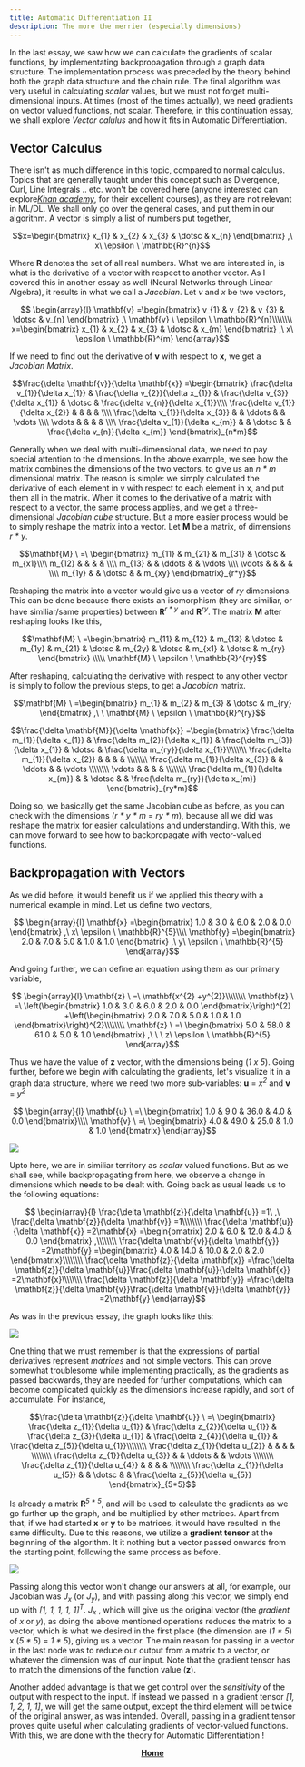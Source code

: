 ```yaml
---
title: Automatic Differentiation II
description: The more the merrier (especially dimensions)
---
```


In the last essay, we saw how we can calculate the gradients of scalar functions, by implementating backpropagation through a graph data structure. The implementation process was preceded by the theory behind both the graph data structure and the chain rule. The final algorithm was very useful in calculating *scalar* values, but we must not forget multi-dimensional inputs. At times (most of the times actually), we need gradients on vector valued functions, not scalar. Therefore, in this continuation essay, we shall explore *Vector calulus* and how it fits in Automatic Differentiation.

## Vector Calculus

There isn't as much difference in this topic, compared to normal calculus. Topics that are generally taught under this concept such as Divergence, Curl, Line Integrals .. etc. won't be covered here (anyone interested can explore<i><a href="https://www.khanacademy.org/math/multivariable-calculus" style="font-weight: 0;">Khan academy</a></i>, for their excellent courses), as they are not relevant in ML/DL. We shall only go over the general cases, and put them in our algorithm. A vector is simply a list  of numbers put together,

$$x=\begin{bmatrix}
x_{1} & x_{2} & x_{3} & \dotsc  & x_{n}
\end{bmatrix} ,\ x\ \epsilon \ \mathbb{R}^{n}$$

Where **R** denotes the set of all real numbers. What we are interested in, is what is the derivative of a vector with respect to another vector. As I covered this in another essay as well (Neural Networks through Linear Algebra), it results in what we call a *Jacobian*. Let *v* and *x* be two vectors,

$$ \begin{array}{l}
\mathbf{v} =\begin{bmatrix}
v_{1} & v_{2} & v_{3} & \dotsc  & v_{n}
\end{bmatrix} ,\ \mathbf{v} \ \epsilon \ \mathbb{R}^{n}\\\\\\\\
x=\begin{bmatrix}
x_{1} & x_{2} & x_{3} & \dotsc  & x_{m}
\end{bmatrix} ,\ x\ \epsilon \ \mathbb{R}^{m}
\end{array}$$

If we need to find out the derivative of **v** with respect to **x**, we get a *Jacobian Matrix*.

$$\frac{\delta \mathbf{v}}{\delta \mathbf{x}} =\begin{bmatrix}
\frac{\delta v_{1}}{\delta x_{1}} & \frac{\delta v_{2}}{\delta x_{1}} & \frac{\delta v_{3}}{\delta x_{1}} & \dotsc  & \frac{\delta v_{n}}{\delta x_{1}}\\\\
\frac{\delta v_{1}}{\delta x_{2}} &  &  &  & \\\\
\frac{\delta v_{1}}{\delta x_{3}} &  & \ddots  &  & \vdots \\\\
\vdots  &  &  &  & \\\\
\frac{\delta v_{1}}{\delta x_{m}} &  & \dotsc  &  & \frac{\delta v_{n}}{\delta x_{m}}
\end{bmatrix}_{n*m}$$

Generally when we deal with multi-dimensional data, we need to pay special attention to the dimensions. In the above example, we see how the matrix combines the dimensions of the two vectors, to give us an *n * m* dimensional matrix. The reason is simple: we simply calculated the derivative of each element in v with respect to each element in x, and put them all in the matrix. When it comes to the derivative of a matrix with respect to a vector, the same process applies, and we get a three-dimensional *Jacobian cube* structure. But a more easier process would be to simply reshape the matrix into a vector. Let **M** be a matrix, of dimensions *r * y*.

$$\mathbf{M} \ =\ \begin{bmatrix}
m_{11} & m_{21} & m_{31} & \dotsc  & m_{x1}\\\\
m_{12} &  &  &  & \\\\
m_{13} &  & \ddots  &  & \vdots \\\\
\vdots  &  &  &  & \\\\
m_{1y} &  & \dotsc  &  & m_{xy}
\end{bmatrix}_{r*y}$$

Reshaping the matrix into a vector would give us a vector of *ry* dimensions. This can be done because there exists an isomorphism (they are similiar, or have similiar/same properties) between **R**<sup>*r * y*</sup> and **R**<sup>*ry*</sup>. The matrix **M** after reshaping looks like this,

$$\mathbf{M} \ =\begin{bmatrix}
m_{11} & m_{12} & m_{13} & \dotsc  & m_{1y} & m_{21} & \dotsc  & m_{2y} & \dotsc  & m_{x1} & \dotsc  & m_{ry}
\end{bmatrix} \\\\\ \mathbf{M} \ \epsilon \ \mathbb{R}^{ry}$$

After reshaping, calculating the derivative with respect to any other vector is simply to follow the previous steps, to get a *Jacobian* matrix. 

$$\mathbf{M} \ =\begin{bmatrix}
m_{1} & m_{2} & m_{3} & \dotsc  & m_{ry}
\end{bmatrix} ,\ \ \mathbf{M} \ \epsilon \ \mathbb{R}^{ry}$$

$$\frac{\delta \mathbf{M}}{\delta \mathbf{x}} =\begin{bmatrix}
\frac{\delta m_{1}}{\delta x_{1}} & \frac{\delta m_{2}}{\delta x_{1}} & \frac{\delta m_{3}}{\delta x_{1}} & \dotsc  & \frac{\delta m_{ry}}{\delta x_{1}}\\\\\\\\
\frac{\delta m_{1}}{\delta x_{2}} &  &  &  & \\\\\\\\
\frac{\delta m_{1}}{\delta x_{3}} &  & \ddots  &  & \vdots \\\\\\\\
\vdots  &  &  &  & \\\\\\\\
\frac{\delta m_{1}}{\delta x_{m}} &  & \dotsc  &  & \frac{\delta m_{ry}}{\delta x_{m}}
\end{bmatrix}_{ry*m}$$

Doing so, we basically get the same Jacobian cube as before, as you can check with the dimensions (*r * y * m* = *ry * m*), because all we did was reshape the matrix for easier calculations and understanding. With this, we can move forward to see how to backpropagate with vector-valued functions.

## Backpropagation with Vectors

As we did before, it would benefit us if we applied this theory with a numerical example in mind. Let us define two vectors, 

$$ \begin{array}{l}
\mathbf{x} =\begin{bmatrix}
1.0 & 3.0 & 6.0 & 2.0 & 0.0
\end{bmatrix} ,\ x\ \epsilon \ \mathbb{R}^{5}\\\\
\mathbf{y} =\begin{bmatrix}
2.0 & 7.0 & 5.0 & 1.0 & 1.0
\end{bmatrix} ,\ y\ \epsilon \ \mathbb{R}^{5}
\end{array}$$

And going further, we can define an equation using them as our primary variable,

$$ \begin{array}{l}
\mathbf{z} \ =\ \mathbf{x^{2} +y^{2}}\\\\\\\\
\mathbf{z} \ =\ \left(\begin{bmatrix}
1.0 & 3.0 & 6.0 & 2.0 & 0.0
\end{bmatrix}\right)^{2} +\left(\begin{bmatrix}
2.0 & 7.0 & 5.0 & 1.0 & 1.0
\end{bmatrix}\right)^{2}\\\\\\\\
\mathbf{z} \ =\ \begin{bmatrix}
5.0 & 58.0 & 61.0 & 5.0 & 1.0
\end{bmatrix} ,\ \ \ z\ \epsilon \ \mathbb{R}^{5}
\end{array}$$

Thus we have the value of **z** vector, with the dimensions being (*1 x 5*). Going further, before we begin with calculating the gradients, let's visualize it in a graph data structure, where we need two more sub-variables: **u** = *x*<sup>*2*</sup> and **v** = *y*<sup>*2*</sup>

$$ \begin{array}{l}
\mathbf{u} \ =\ \begin{bmatrix}
1.0 & 9.0 & 36.0 & 4.0 & 0.0
\end{bmatrix}\\\\
\mathbf{v} \ =\ \begin{bmatrix}
4.0 & 49.0 & 25.0 & 1.0 & 1.0
\end{bmatrix}
\end{array}$$

<img src='/media/pic1-AD2.png'>

Upto here, we are in similiar territory as *scalar* valued functions. But as we shall see, while backpropagating from here, we observe a change in dimensions which needs to be dealt with.
Going back as usual leads us to the following equations:

$$ \begin{array}{l}
\frac{\delta \mathbf{z}}{\delta \mathbf{u}} =1\ ,\ \frac{\delta \mathbf{z}}{\delta \mathbf{v}} =1\\\\\\\\
\frac{\delta \mathbf{u}}{\delta \mathbf{x}} =2\mathbf{x} =\begin{bmatrix}
2.0 & 6.0 & 12.0 & 4.0 & 0.0
\end{bmatrix} ,\\\\\\\\ \frac{\delta \mathbf{v}}{\delta \mathbf{y}} =2\mathbf{y} =\begin{bmatrix}
4.0 & 14.0 & 10.0 & 2.0 & 2.0
\end{bmatrix}\\\\\\\\
\frac{\delta \mathbf{z}}{\delta \mathbf{x}} =\frac{\delta \mathbf{z}}{\delta \mathbf{u}}\frac{\delta \mathbf{u}}{\delta \mathbf{x}} =2\mathbf{x}\\\\\\\\
\frac{\delta \mathbf{z}}{\delta \mathbf{y}} =\frac{\delta \mathbf{z}}{\delta \mathbf{v}}\frac{\delta \mathbf{v}}{\delta \mathbf{y}} =2\mathbf{y}
\end{array}$$

As was in the previous essay, the graph looks like this:

<img src='/media/pic2-AD2.png'>

One thing that we must remember is that the expressions of partial derivatives represent *matrices* and not simple vectors. This can prove somewhat troublesome while implementing practically, as the gradients as passed backwards, they are needed for further computations, which can become complicated quickly as the dimensions increase rapidly, and sort of accumulate. For instance,

$$\frac{\delta \mathbf{z}}{\delta \mathbf{u}} \ =\ \begin{bmatrix}
\frac{\delta z_{1}}{\delta u_{1}} & \frac{\delta z_{2}}{\delta u_{1}} & \frac{\delta z_{3}}{\delta u_{1}} & \frac{\delta z_{4}}{\delta u_{1}} & \frac{\delta z_{5}}{\delta u_{1}}\\\\\\\\
\frac{\delta z_{1}}{\delta u_{2}} &  &  &  & \\\\\\\\
\frac{\delta z_{1}}{\delta u_{3}} &  & \ddots  &  & \vdots \\\\\\\\
\frac{\delta z_{1}}{\delta u_{4}} &  &  &  & \\\\\\\\
\frac{\delta z_{1}}{\delta u_{5}} &  & \dotsc  &  & \frac{\delta z_{5}}{\delta u_{5}}
\end{bmatrix}_{5*5}$$

Is already a matrix **R**<sup>*5 * 5*</sup>, and will be used to calculate the gradients as we go further up the graph, and be multiplied by other matrices. Apart from that, if we had started **x** or **y** to be matrices, it would have resulted in the same difficulty. Due to this reasons, we utilize a **gradient tensor** at the beginning of the algorithm. It it nothing but a vector passed onwards from the starting point, following the same process as before. 

<img src='/media/pic3-AD2.png'>

Passing along this vector won't change our answers at all, for example, our Jacobian was *J*<sub>*x*</sub> (or *J*<sub>*y*</sub>), and with passing along this vector, we simply end up with *[1, 1, 1, 1, 1]*<sup>*T*</sup>. *J*<sub>*x*</sub> , which will give us the original vector (the *gradient* of *x* or *y*), as doing the above mentioned operations reduces the matrix to a vector, which is what we desired in the first place (the dimension are (*1  * 5*) x (*5 * 5*) = *1 * 5*), giving us a vector. The main reason for passing in a vector in the last node was to reduce our output from a matrix to a vector, or whatever the dimension was of our input. Note that the gradient tensor has to match the dimensions of the function value (**z**). 

Another added advantage is that we get control over the *sensitivity* of the output with respect to the input. If instead we passed in a gradient tensor *[1, 1, 2, 1, 1]*, we will get the same output, except the third element will be twice of the original answer, as was intended. Overall, passing in a gradient tensor proves quite useful when calculating gradients of vector-valued functions. With this, we are done with the theory for Automatic Differentiation !

<p style="text-align: center;">
<strong><a href='/'>Home</a></strong>
</p>